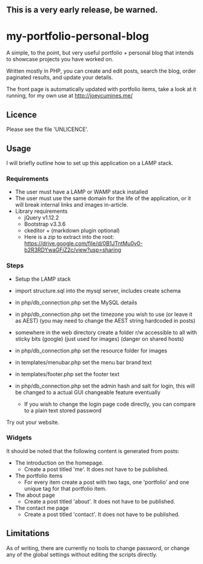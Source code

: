 ## This is a very early release, be warned.

# my-portfolio-personal-blog
A simple, to the point, but very useful portfolio + personal blog that intends to showcase projects you have worked on.

Written mostly in PHP, you can create and edit posts, search the blog, order paginated results, and update your details.

The front page is automatically updated with portfolio items, take a look at it running, for my own use at http://joeycumines.me/

## Licence

Please see the file 'UNLICENCE'.

## Usage

I will briefly outline how to set up this application on a LAMP stack.

### Requirements

- The user must have a LAMP or WAMP stack installed
- The user must use the same domain for the life of the application, or it will break internal links and images in-article.
- Library requirements
  - jQuery v1.12.2
  - Bootstrap v3.3.6
  - ckeditor + (markdown plugin optional)
  - Here is a zip to extract into the root: https://drive.google.com/file/d/0B1JTntMu0v0-b2R3RDYwaGFiZ2c/view?usp=sharing

### Steps
- Setup the LAMP stack
- import structure.sql into the mysql server, includes create schema
- in php/db_connection.php set the MySQL details
- in php/db_connection.php set the timezone you wish to use (or leave it as AEST) (you may need to change the AEST string hardcoded in posts)
- somewhere in the web directory create a folder r/w accessible to all with sticky bits (google) (just used for images) (danger on shared hosts)
- in php/db_connection.php set the resource folder for images
- in templates/menubar.php set the menu bar brand text
- in templates/footer.php set the footer text

- in php/db_connection.php set the admin hash and salt for login, this will be changed to a actual GUI changeable feature eventually
  - If you wish to change the login page code directly, you can compare to a plain text stored password

Try out your website.

### Widgets

It should be noted that the following content is generated from posts:
- The introduction on the homepage.
  - Create a post titled 'me'. It does not have to be published.
- The portfolio items
  - For every item create a post with two tags, one 'portfolio' and one unique tag for that portfolio item.
- The about page
  - Create a post titled 'about'. It does not have to be published.
- The contact me page
  - Create a post titled 'contact'. It does not have to be published.

## Limitations

As of writing, there are currently no tools to change password, or change any of the global settings without editing the scripts directly.
